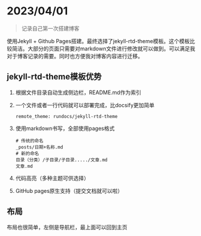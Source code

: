 # 2023/04/01 #
> 记录自己第一次搭建博客

使用Jekyll + Github Pages搭建。最终选择了jekyll-rtd-theme模板。这个模板比较简洁。大部分的页面只需要对markdown文件进行修改就可以做到。可以满足我对于博客记录的需要。同时也方便我对博客内容进行迁移。

## jekyll-rtd-theme模板优势 ##
1. 根据文件目录自动生成侧边栏，README.md作为索引
1. 一个文件或者一行代码就可以部署完成，比docsify更加简单

    `remote_theme: rundocs/jekyll-rtd-theme`

1. 使用markdown书写，全部使用pages格式

    ```
	# 传统的命名  
    _posts/日期+名称.md  
    # 新的命名  
    目录（分类）/子目录/子目录...../文章.md  
    文章.md
	```
2. 代码高亮（多种主题可供选择）
1. GitHub pages原生支持（提交文档就可以啦）

## 布局 ##
布局也很简单，左侧是导航栏，最上面可以回到主页